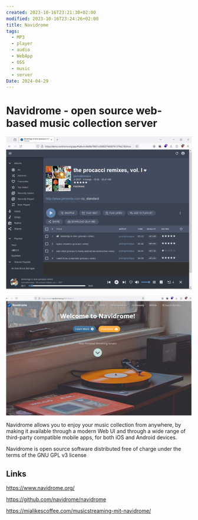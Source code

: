 ```yaml
---
created: 2023-10-16T23:21:30+02:00
modified: 2023-10-16T23:24:26+02:00
title: Navidrome
tags:
  - MP3
  - player
  - audio
  - WebApp
  - OSS
  - music
  - server
Date: 2024-04-29
---
```


# Navidrome - open source web-based music collection server

![](../_asset/2023-10-16-Navidrome_image_1.png)

![](../_asset/2023-10-16-Navidrome_image_2.png)

Navidrome allows you to enjoy your music collection from anywhere, by making it available through a modern Web UI and through a wide range of third-party compatible mobile apps, for both iOS and Android devices.

Navidrome is open source software distributed free of charge under the terms of the GNU GPL v3 license
## Links 

<https://www.navidrome.org/>

<https://github.com/navidrome/navidrome>

<https://mialikescoffee.com/musicstreaming-mit-navidrome/>
